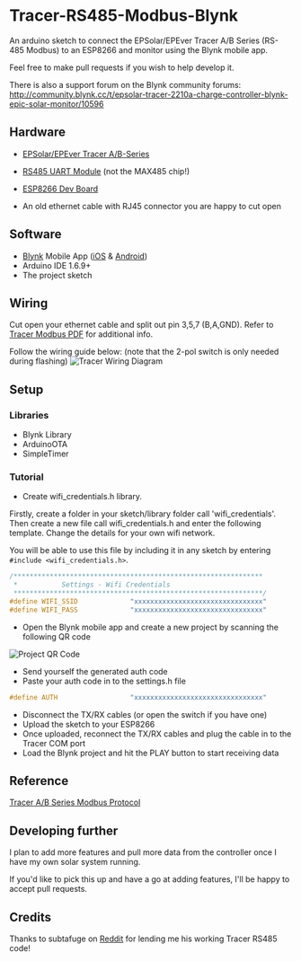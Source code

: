# Tracer-RS485-Modbus-Blynk
An arduino sketch to connect the EPSolar/EPEver Tracer A/B Series (RS-485 Modbus) to an ESP8266 and monitor using the Blynk mobile app.

Feel free to make pull requests if you wish to help develop it. 

There is also a support forum on the Blynk community forums: http://community.blynk.cc/t/epsolar-tracer-2210a-charge-controller-blynk-epic-solar-monitor/10596

## Hardware

* [EPSolar/EPEver Tracer A/B-Series](https://www.aliexpress.com/wholesale?catId=0&initiative_id=SB_20170114172728&SearchText=tracer+mppt+rs485)

* [RS485 UART Module](https://www.aliexpress.com/wholesale?catId=0&initiative_id=SB_20170114172807&SearchText=uart+rs485) (not the MAX485 chip!)

* [ESP8266 Dev Board](https://www.aliexpress.com/wholesale?catId=0&initiative_id=SB_20170114172938&SearchText=esp8266+mini)

* An old ethernet cable with RJ45 connector you are happy to cut open

## Software

* [Blynk](http://www.blynk.cc/) Mobile App ([iOS](https://itunes.apple.com/us/app/blynk-iot-for-arduino-rpi/id808760481?mt=8) & [Android](https://play.google.com/store/apps/details?id=cc.blynk&hl=en))
* Arduino IDE 1.6.9+
* The project sketch

## Wiring

Cut open your ethernet cable and split out pin 3,5,7 (B,A,GND). Refer to [Tracer Modbus PDF](http://www.solar-elektro.cz/data/dokumenty/1733_modbus_protocol.pdf) for additional info.

Follow the wiring guide below: (note that the 2-pol switch is only needed during flashing)
![Tracer Wiring Diagram](http://i.imgur.com/OktbhPG.png)

## Setup

### Libraries

* Blynk Library
* ArduinoOTA
* SimpleTimer 

### Tutorial

* Create wifi_credentials.h library. 

Firstly, create a folder in your sketch/library folder call 'wifi_credentials'. Then create a new file call wifi_credentials.h and enter the following template. Change the details for your own wifi network. 

You will be able to use this file by including it in any sketch by entering ```#include <wifi_credentials.h>```.

```cpp
/**************************************************************
 *           Settings - Wifi Credentials
 **************************************************************/
#define WIFI_SSID             "xxxxxxxxxxxxxxxxxxxxxxxxxxxxxxxx"
#define WIFI_PASS             "xxxxxxxxxxxxxxxxxxxxxxxxxxxxxxxx"

```

* Open the Blynk mobile app and create a new project by scanning the following QR code

![Project QR Code](http://i.imgur.com/xBEmJyJ.jpg)

* Send yourself the generated auth code
* Paste your auth code in to the settings.h file

```cpp
#define AUTH                  "xxxxxxxxxxxxxxxxxxxxxxxxxxxxxxxx"
```

* Disconnect the TX/RX cables (or open the switch if you have one)
* Upload the sketch to your ESP8266
* Once uploaded, reconnect the TX/RX cables and plug the cable in to the Tracer COM port 
* Load the Blynk project and hit the PLAY button to start receiving data

## Reference

[Tracer A/B Series Modbus Protocol](http://www.solar-elektro.cz/data/dokumenty/1733_modbus_protocol.pdf)

## Developing further

I plan to add more features and pull more data from the controller once I have my own solar system running.

If you'd like to pick this up and have a go at adding features, I'll be happy to accept pull requests. 

## Credits

Thanks to subtafuge on [Reddit](https://www.reddit.com/r/esp8266/comments/59dt00/using_esp8266_to_connect_rs485_modbus_protocol/) for lending me his working Tracer RS485 code! 
